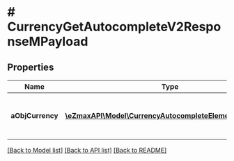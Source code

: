 # # CurrencyGetAutocompleteV2ResponseMPayload

## Properties

Name | Type | Description | Notes
------------ | ------------- | ------------- | -------------
**aObjCurrency** | [**\eZmaxAPI\Model\CurrencyAutocompleteElementResponse[]**](CurrencyAutocompleteElementResponse.md) | An array of Currency autocomplete element response. |

[[Back to Model list]](../../README.md#models) [[Back to API list]](../../README.md#endpoints) [[Back to README]](../../README.md)
